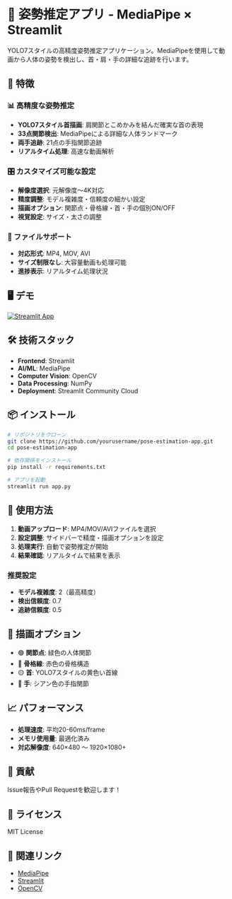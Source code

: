 # 🧍 姿勢推定アプリ - MediaPipe × Streamlit

YOLO7スタイルの高精度姿勢推定アプリケーション。MediaPipeを使用して動画から人体の姿勢を検出し、首・肩・手の詳細な追跡を行います。

## 🚀 特徴

### 📊 高精度な姿勢推定
- **YOLO7スタイル首描画**: 肩関節とこめかみを結んだ確実な首の表現
- **33点関節検出**: MediaPipeによる詳細な人体ランドマーク
- **両手追跡**: 21点の手指関節追跡
- **リアルタイム処理**: 高速な動画解析

### 🎛️ カスタマイズ可能な設定
- **解像度選択**: 元解像度〜4K対応
- **精度調整**: モデル複雑度・信頼度の細かい設定
- **描画オプション**: 関節点・骨格線・首・手の個別ON/OFF
- **視覚設定**: サイズ・太さの調整

### 📁 ファイルサポート
- **対応形式**: MP4, MOV, AVI
- **サイズ制限なし**: 大容量動画も処理可能
- **進捗表示**: リアルタイム処理状況

## 🖥️ デモ

[![Streamlit App](https://static.streamlit.io/badges/streamlit_badge_black_white.svg)](あなたのアプリURL)

## 🛠️ 技術スタック

- **Frontend**: Streamlit
- **AI/ML**: MediaPipe
- **Computer Vision**: OpenCV
- **Data Processing**: NumPy
- **Deployment**: Streamlit Community Cloud

## 📦 インストール

```bash
# リポジトリをクローン
git clone https://github.com/yourusername/pose-estimation-app.git
cd pose-estimation-app

# 依存関係をインストール
pip install -r requirements.txt

# アプリを起動
streamlit run app.py
```

## 🎯 使用方法

1. **動画アップロード**: MP4/MOV/AVIファイルを選択
2. **設定調整**: サイドバーで精度・描画オプションを設定
3. **処理実行**: 自動で姿勢推定が開始
4. **結果確認**: リアルタイムで結果を表示

### 推奨設定
- **モデル複雑度**: 2（最高精度）
- **検出信頼度**: 0.7
- **追跡信頼度**: 0.5

## 🎨 描画オプション

- 🟢 **関節点**: 緑色の人体関節
- 🔴 **骨格線**: 赤色の骨格構造
- 🟡 **首**: YOLO7スタイルの黄色い首線
- 🔵 **手**: シアン色の手指関節

## 📈 パフォーマンス

- **処理速度**: 平均20-60ms/frame
- **メモリ使用量**: 最適化済み
- **対応解像度**: 640×480 〜 1920×1080+

## 🤝 貢献

Issue報告やPull Requestを歓迎します！

## 📄 ライセンス

MIT License

## 🔗 関連リンク

- [MediaPipe](https://mediapipe.dev/)
- [Streamlit](https://streamlit.io/)
- [OpenCV](https://opencv.org/)
